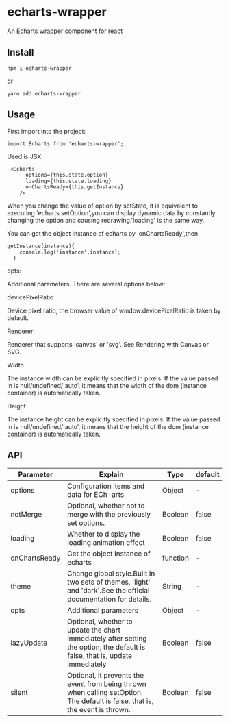 # echarts-wrapper
An Echarts wrapper component for react


## Install

```
npm i echarts-wrapper
```

or

```
yarn add echarts-wrapper
```


## Usage

First import into the project:

```
import Echarts from 'echarts-wrapper';
```
Used is JSX:

```
 <Echarts
      options={this.state.option}
      loading={this.state.loading}
      onChartsReady={this.getInstance}
    />
```
When you change the value of option by setState, it is equivalent to executing 'echarts.setOption',you can display dynamic data by constantly changing the option and causing redrawing.'loading' is the same way.


You can get the object instance of echarts by 'onChartsReady',then
```
getInstance(instance){
    console.log('instance',instance);
  }
```

opts:

Additional parameters. There are several options below:

devicePixelRatio

Device pixel ratio, the browser value of window.devicePixelRatio is taken by default.

Renderer

Renderer that supports 'canvas' or 'svg'. See Rendering with Canvas or SVG.

Width

The instance width can be explicitly specified in pixels. If the value passed in is null/undefined/'auto', it means that the width of the dom (instance container) is automatically taken.

Height

The instance height can be explicitly specified in pixels. If the value passed in is null/undefined/'auto', it means that the height of the dom (instance container) is automatically taken.


## API
Parameter | Explain|Type|default
---|---|---|---
options |Configuration items and data for ECh-arts|Object|-
notMerge | Optional, whether not to merge with the previously set options.|Boolean|false
loading |Whether to display the loading animation effect|Boolean|false
onChartsReady|Get the object instance of echarts|function|-
theme|Change global style.Built in two sets of themes, 'light' and 'dark'.See the official documentation for details.|String|-
opts|Additional parameters|Object|-
lazyUpdate|Optional, whether to update the chart immediately after setting the option, the default is false, that is, update immediately|Boolean|false
silent|Optional, it prevents the event from being thrown when calling setOption. The default is false, that is, the event is thrown.|Boolean|false


